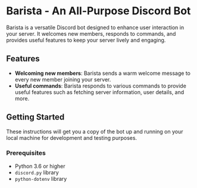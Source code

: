 # Barista - An All-Purpose Discord Bot

Barista is a versatile Discord bot designed to enhance user interaction in your server. It welcomes new members, responds to commands, and provides useful features to keep your server lively and engaging.

## Features

* **Welcoming new members**: Barista sends a warm welcome message to every new member joining your server.
* **Useful commands**: Barista responds to various commands to provide useful features such as fetching server information, user details, and more.

## Getting Started

These instructions will get you a copy of the bot up and running on your local machine for development and testing purposes.

### Prerequisites

* Python 3.6 or higher
* `discord.py` library
* `python-dotenv` library